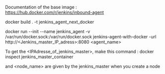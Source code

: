 Documentation of the base image : https://hub.docker.com/r/jenkins/inbound-agent

docker build . -t jenkins_agent_next_docker

docker run --init --name jenkins_agent -v /var/run/docker.sock:/var/run/docker.sock jenkins-agent-with-docker
-url http://<Jenkins_master_IP_adress>:8080 <secret> <agent_name>

To get the <IPAdresse_of_jenkins_master>, make this command :
docker inspect jenkins_master_container

<password> and <node_name> are given by the jenkins_master when you create a node

<!-- Pour moi :  docker run --init --name jenkins_agent_next_docker_container -v /var/run/docker.sock:/var/run/docker.sock jenkins_agent_next_docker -url http://172.17.0.2:8080 ca7f77eb1d2045ca4673ade5bb7efc8c1d314830dcade6e7e2e9a00734fa8edb JenkinsAgent_next_docker -->
